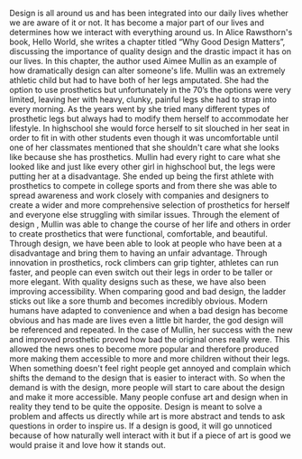 Design is all around us and has been integrated into our daily lives whether we are aware of  it or not. It has become a major part of our lives and determines how we interact with everything around us. In Alice Rawsthorn's book, Hello World, she writes a chapter titled “Why Good Design Matters”, discussing the importance of quality design and the drastic impact it has on our lives. In this chapter, the author used Aimee Mullin as an example of how dramatically design can alter someone's life. Mullin was an extremely athletic child but had to have both of her legs amputated. She had the option to use prosthetics but unfortunately in the 70’s the options were very limited, leaving her with heavy, clunky, painful legs she had to strap into every morning. As the years went by she tried many different types of prosthetic legs but always had to modify them herself to accommodate her lifestyle. In highschool she would force herself to sit slouched in her seat in order to fit in with other students even though it was uncomfortable until one of her classmates mentioned that she shouldn't care what she looks like because she has prosthetics. Mullin had every right to care what she looked like and just like every other girl in highschool but, the legs were putting her at a disadvantage. She ended up being the first athlete with prosthetics to compete in college sports and from there she was able to spread awareness and work closely with companies and designers to create a wider and more comprehensive selection of prosthetics for herself and everyone else struggling with similar issues. Through the element of design , Mullin was able to change the course of her life and others in order to create prosthetics that were functional, comfortable, and beautiful. Through design, we have been able to look at people who have been at a disadvantage and bring them to having an unfair advantage. Through innovation in prosthetics, rock climbers can grip tighter, athletes can run faster, and people can even switch out their legs in order to be taller or more elegant. With quality designs such as these, we have also been improving accessibility. When comparing good and bad design, the ladder sticks out like a sore thumb and becomes incredibly obvious. Modern humans have adapted to convenience and when a bad design has become obvious and has made are lives even a little bit harder, the god design will be referenced and repeated. In the case of Mullin, her success with the new and improved prosthetic proved how bad the original ones really were. This allowed the news ones to become more popular and therefore produced more making them accessible to more and more children without their legs. When something doesn't feel right people get annoyed and complain which shifts the demand to the design that is easier to interact with. So when the demand is with the design, more people will start to care about the design and make  it more accessible. Many people confuse art and design when in reality they tend to be quite the opposite. Design is meant to solve a problem and affects us directly while art is more abstract and tends to ask questions in order to inspire us. If a design is good, it will go unnoticed because of how naturally well interact with it but if a piece of art is good we would praise it and love how it stands out. 
